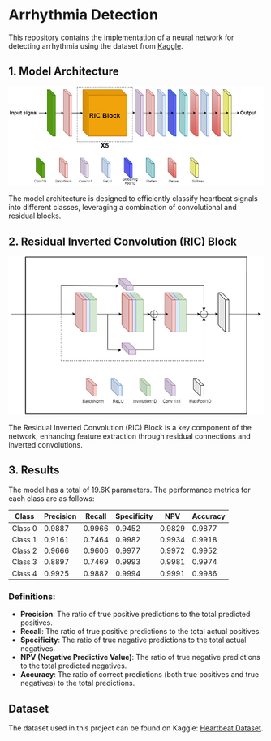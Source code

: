 # Arrhythmia Detection

This repository contains the implementation of a neural network for detecting arrhythmia using the dataset from [Kaggle](https://www.kaggle.com/datasets/shayanfazeli/heartbeat).

## 1. Model Architecture

![Model Architecture](https://github.com/umang4002/Arrythmiya/blob/main/network_new%20(1).png)

The model architecture is designed to efficiently classify heartbeat signals into different classes, leveraging a combination of convolutional and residual blocks.

## 2. Residual Inverted Convolution (RIC) Block

![RIC Block](https://github.com/umang4002/Arrythmiya/blob/main/RIC_best%20(1).png)

The Residual Inverted Convolution (RIC) Block is a key component of the network, enhancing feature extraction through residual connections and inverted convolutions.

## 3. Results

The model has a total of 19.6K parameters. The performance metrics for each class are as follows:

| Class   | Precision | Recall | Specificity | NPV   | Accuracy |
|---------|-----------|--------|-------------|-------|----------|
| Class 0 | 0.9887    | 0.9966 | 0.9452      | 0.9829| 0.9877   |
| Class 1 | 0.9161    | 0.7464 | 0.9982      | 0.9934| 0.9918   |
| Class 2 | 0.9666    | 0.9606 | 0.9977      | 0.9972| 0.9952   |
| Class 3 | 0.8897    | 0.7469 | 0.9993      | 0.9981| 0.9974   |
| Class 4 | 0.9925    | 0.9882 | 0.9994      | 0.9991| 0.9986   |

### Definitions:
- **Precision**: The ratio of true positive predictions to the total predicted positives.
- **Recall**: The ratio of true positive predictions to the total actual positives.
- **Specificity**: The ratio of true negative predictions to the total actual negatives.
- **NPV (Negative Predictive Value)**: The ratio of true negative predictions to the total predicted negatives.
- **Accuracy**: The ratio of correct predictions (both true positives and true negatives) to the total predictions.

## Dataset

The dataset used in this project can be found on Kaggle: [Heartbeat Dataset](https://www.kaggle.com/datasets/shayanfazeli/heartbeat).

